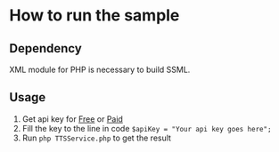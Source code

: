 # How to run the sample

## Dependency

XML module for PHP is necessary to build SSML.

## Usage

1. Get api key for [Free](https://www.microsoft.com/cognitive-services/en-us/subscriptions?productId=/products/Bing.Speech.Preview) or [Paid](https://portal.azure.com/#create/Microsoft.CognitiveServices/apitype/Bing.Speech/pricingtier/S0)
1. Fill the key to the line in code `$apiKey = "Your api key goes here";`
1. Run `php TTSService.php` to get the result